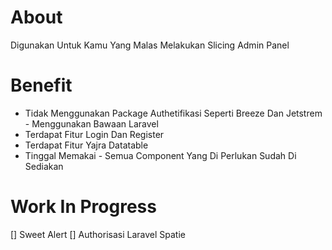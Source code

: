 # About
Digunakan Untuk Kamu Yang Malas Melakukan Slicing Admin Panel

# Benefit
- Tidak Menggunakan Package Authetifikasi Seperti Breeze Dan Jetstrem - Menggunakan Bawaan Laravel
- Terdapat Fitur Login Dan Register
- Terdapat Fitur Yajra Datatable
- Tinggal Memakai - Semua Component Yang Di Perlukan Sudah Di Sediakan

# Work In Progress
[] Sweet Alert
[] Authorisasi Laravel Spatie
